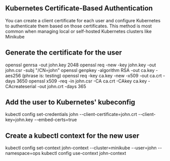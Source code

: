 ## Kubernetes Certificate-Based Authentication ##
You can create a client certificate for each user and configure Kubernetes to authenticate them based on those certificates. This method is most common when managing local or self-hosted Kubernetes clusters like Minikube

## Generate the certificate for the user ##
openssl genrsa -out john.key 2048
openssl req -new -key john.key -out john.csr -subj "/CN=john"
openssl genpkey -algorithm RSA -out ca.key -aes256 (phrase is: testing)
openssl req -key ca.key -new -x509 -out ca.crt -days 3650
openssl x509 -req -in john.csr -CA ca.crt -CAkey ca.key -CAcreateserial -out john.crt -days 365

## Add the user to Kubernetes' kubeconfig ##
kubectl config set-credentials john --client-certificate=john.crt --client-key=john.key --embed-certs=true

## Create a kubectl context for the new user ##
kubectl config set-context john-context --cluster=minikube --user=john --namespace=ops
kubectl config use-context john-context

